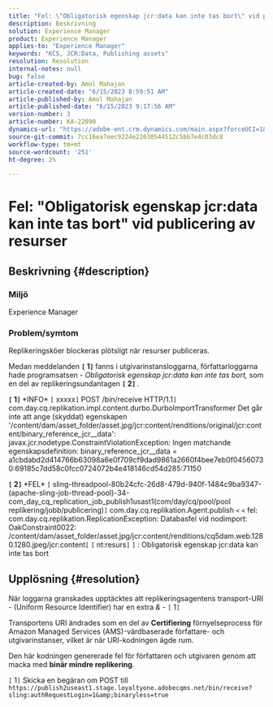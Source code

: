 ```yaml
---
title: "Fel: \"Obligatorisk egenskap jcr:data kan inte tas bort\" vid publicering av resurser"
description: Beskrivning
solution: Experience Manager
product: Experience Manager
applies-to: "Experience Manager"
keywords: "KCS, JCR:Data, Publishing assets"
resolution: Resolution
internal-notes: null
bug: false
article-created-by: Amol Mahajan
article-created-date: "6/15/2023 8:59:51 AM"
article-published-by: Amol Mahajan
article-published-date: "6/15/2023 9:17:56 AM"
version-number: 3
article-number: KA-22090
dynamics-url: "https://adobe-ent.crm.dynamics.com/main.aspx?forceUCI=1&pagetype=entityrecord&etn=knowledgearticle&id=46c889f6-5a0b-ee11-8f6e-6045bd0065f9"
source-git-commit: 7cc16ea7eec9224e22630544512c5bb7e4c03dc8
workflow-type: tm+mt
source-wordcount: '251'
ht-degree: 2%

---
```


# Fel: &quot;Obligatorisk egenskap jcr:data kan inte tas bort&quot; vid publicering av resurser

## Beskrivning {#description}


### <b>Miljö</b>

Experience Manager



### <b>Problem/symtom</b>

Replikeringsköer blockeras plötsligt när resurser publiceras.

Medan meddelanden <b>`[` 1`]` </b> fanns i utgivarinstansloggarna, författarloggarna hade programsatsen - *Obligatorisk egenskap jcr:data kan inte tas bort,* som en del av replikeringsundantagen <b>`[` 2`]` </b>.


<b>`[` 1`]` </b> \*INFO\* `[` xxxxx`]`  POST /bin/receive HTTP/1.1`]`  com.day.cq.replikation.impl.content.durbo.DurboImportTransformer Det går inte att ange (skyddat) egenskapen &#39;/content/dam/asset_folder/asset.jpg/jcr:content/renditions/original/jcr:content/binary_reference_jcr__data&#39;: javax.jcr.nodetype.ConstraintViolationException: Ingen matchande egenskapsdefinition: binary_reference_jcr__data = a1cbdabd2d414766b63098a6e0f709cf9dad9861a2660f4bee7eb0f0456073 0:69185c7dd58c0fcc0724072b4e418146cd54d285:71150<br>

<b>`[` 2`]` </b> \*FEL\* `[` sling-threadpool-80b24cfc-26d8-479d-940f-1484c9ba9347-(apache-sling-job-thread-pool)-34-com_day_cq_replication_job_publish1usast1(com/day/cq/pool/pool replikering/jobb/publicering)`]`  com.day.cq.replikation.Agent.publish `<` `<`  fel: com.day.cq.replikation.ReplicationException: Databasfel vid nodimport: OakConstraint0022: /content/dam/asset_folder/asset.jpg/jcr:content/renditions/cq5dam.web.1280.1280.jpeg/jcr:content`[` `[` nt:resurs`]` `]` : Obligatorisk egenskap jcr:data kan inte tas bort<br>

## Upplösning {#resolution}


När loggarna granskades upptäcktes att replikeringsagentens transport-URI - (Uniform Resource Identifier) har en extra *&amp;* - `[` 1`]`

Transportens URI ändrades som en del av <b>Certifiering</b> förnyelseprocess för Amazon Managed Services (AMS)-värdbaserade författare- och utgivarinstanser, vilket är när URI-kodningen ägde rum.

Den här kodningen genererade fel för författaren och utgivaren genom att macka med <b>binär mindre replikering</b>.



`[` 1`]`  Skicka en begäran om POST till `https://publish2useast1.stage.loyaltyone.adobecqms.net/bin/receive?sling:authRequestLogin=1&amp;binaryless=true`
